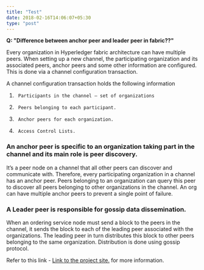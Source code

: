 ```yaml
---
title: "Test"
date: 2018-02-16T14:06:07+05:30
type: "post"
---
```

**Q: "Difference between anchor peer and leader peer in fabric??"**


Every organization in Hyperledger fabric architecture can have multiple peers. When setting up a new channel, the participating organization and its associated peers, anchor peers and some other information are configured. This is done via a channel configuration transaction.

A channel configuration transaction holds the following information

1.      Participants in the channel – set of organizations

2.      Peers belonging to each participant.

3.      Anchor peers for each organization.

4.      Access Control Lists.

### An anchor peer is specific to an organization taking part in the channel and its main role is peer discovery.

It’s a peer node on a channel that all other peers can discover and communicate with. Therefore, every participating organization in a channel has an anchor peer. Peers belonging to an organization can query this peer to discover all peers belonging to other organizations in the channel.
An org can have multiple anchor peers to prevent a single point of failure.

### A Leader peer is responsible for gossip data dissemination.
 
When an ordering service node must send a block to the peers in the channel, it sends the block to each of the leading peer associated with the organizations. The leading peer in turn distributes this block to other peers belonging to the same organization. Distribution is done using gossip protocol.

Refer to this link - [Link to the project site.](http://hyperledger-fabric.readthedocs.io/en/release/channels.html)   for more information.

